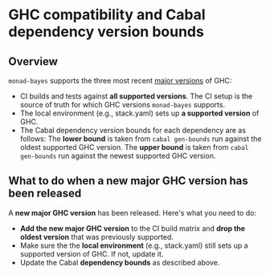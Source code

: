 # GHC compatibility and Cabal dependency version bounds

## Overview

`monad-bayes` supports the three most recent [major versions][ghc-major] of
GHC:
- CI builds and tests against **all supported versions**. The CI setup is the
  source of truth for which GHC versions `monad-bayes` supports.
- The local environment (e.g., stack.yaml) sets up **a supported version** of
  GHC.
- The Cabal dependency version bounds for each dependency are as follows:
  The **lower bound** is taken from `cabal gen-bounds` run against the oldest
  supported GHC version. The **upper bound** is taken from `cabal gen-bounds`
  run against the newest supported GHC version.

## What to do when a new major GHC version has been released

A **new major GHC version** has been released. Here's what you need to do:
- **Add the new major GHC version** to the CI build matrix and **drop the
  oldest version** that was previously supported.
- Make sure the the **local environment** (e.g., stack.yaml) still sets up a
  supported version of GHC. If not, update it.
- Update the Cabal **dependency bounds** as described above.

[ghc-major]: https://gitlab.haskell.org/ghc/ghc/wikis/working-conventions/releases#major-releases

